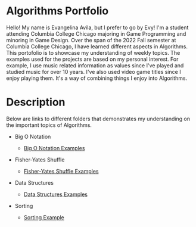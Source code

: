 # Algorithms Portfolio
Hello! My name is Evangelina Avila, but I prefer to go by Evy! I'm a student attending
Columbia College Chicago majoring in Game Programming and minoring in Game Design. 
Over the span of the 2022 Fall semester at Columbia College Chicago, I have learned 
different aspects in Algorithms. This portofolio is to showcase my understanding of weekly 
topics. The examples used for the projects are based on my personal interest. For example, 
I use music related information as values since I've played and studied music for over 10 years. 
I've also used video game titles since I enjoy playing them. It's a way of combining things I enjoy 
into Algorithms. 

# Description
Below are links to different folders that demonstrates my understanding on the important
topics of Algorithms. 

* Big O Notation
   - [Big O Notation Examples](https://github.com/EvyAvila/Algorithms-Portfolio-EAvila/tree/main/1%20-%20Big%20O%20Notation)

* Fisher-Yates Shuffle
    - [Fisher-Yates Shuffle Examples](https://github.com/EvyAvila/Algorithms-Portfolio-EAvila/tree/main/2%20-%20Fisher-Yates%20Shuffle)

* Data Structures
    - [Data Structures Examples](https://github.com/EvyAvila/Algorithms-Portfolio-EAvila/tree/main/3%20-%20Data%20Structures)

* Sorting
    - [Sorting Example]()